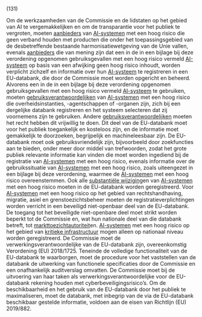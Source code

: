 (131)

Om de werkzaamheden van de Commissie en de lidstaten op het gebied van AI te vergemakkelijken en om de transparantie voor het publiek te vergroten, moeten [aanbieders](a3.md#^aanbieder) van [AI-systemen](a3.md#^ai-systeem) met een hoog risico die geen verband houden met producten die onder het toepassingsgebied van de desbetreffende bestaande harmonisatiewetgeving van de Unie vallen, evenals [aanbieders](a3.md#^aanbieder) die van mening zijn dat een in de in een bijlage bij deze verordening opgenomen gebruiksgevallen met een hoog risico vermeld [AI-systeem](a3.md#^ai-systeem) op basis van een afwijking geen hoog risico inhoudt, worden verplicht zichzelf en informatie over hun [AI-systeem](a3.md#^ai-systeem) te registreren in een EU-databank, die door de Commissie moet worden opgericht en beheerd. Alvorens een in de in een bijlage bij deze verordening opgenomen gebruiksgevallen met een hoog risico vermeld [AI-systeem](a3.md#^ai-systeem) te gebruiken, moeten [gebruiksverantwoordelijken](a3.md#^gebruiksverantwoordelijke) van [AI-systemen](a3.md#^ai-systeem) met een hoog risico die overheidsinstanties, -agentschappen of -organen zijn, zich bij een dergelijke databank registreren en het systeem selecteren dat zij voornemens zijn te gebruiken. Andere [gebruiksverantwoordelijken](a3.md#^gebruiksverantwoordelijke) moeten het recht hebben dit vrijwillig te doen. Dit deel van de EU-databank moet voor het publiek toegankelijk en kosteloos zijn, en de informatie moet gemakkelijk te doorzoeken, begrijpelijk en machineleesbaar zijn. De EU-databank moet ook gebruiksvriendelijk zijn, bijvoorbeeld door zoekfuncties aan te bieden, onder meer door middel van trefwoorden, zodat het grote publiek relevante informatie kan vinden die moet worden ingediend bij de registratie van [AI-systemen](a3.md#^ai-systeem) met een hoog risico, evenals informatie over de gebruikssituatie van [AI-systemen](a3.md#^ai-systeem) met een hoog risico, zoals uiteengezet in een bijlage bij deze verordening, waarmee de [AI-systemen](a3.md#^ai-systeem) met een hoog risico overeenstemmen. Ook alle [substantiële wijziging](a3.md#^wijz)en van [AI-systemen](a3.md#^ai-systeem) met een hoog risico moeten in de EU-databank worden geregistreerd. Voor [AI-systemen](a3.md#^ai-systeem) met een hoog risico op het gebied van rechtshandhaving, migratie, asiel en grenstoezichtsbeheer moeten de registratieverplichtingen worden verricht in een beveiligd niet-openbaar deel van de EU-databank. De toegang tot het beveiligde niet-openbare deel moet strikt worden beperkt tot de Commissie en, wat hun nationale deel van die databank betreft, tot [markttoezichtautoriteit](a3.md#^mta)en. [AI-systemen](a3.md#^ai-systeem) met een hoog risico op het gebied van [kritieke infrastructuur](a3.md#^kritin) mogen alleen op nationaal niveau worden geregistreerd. De Commissie moet de verwerkingsverantwoordelijke van de EU-databank zijn, overeenkomstig Verordening (EU) 2018/1725. Teneinde de volledige functionaliteit van de EU-databank te waarborgen, moet de procedure voor het vaststellen van de databank de uitwerking van functionele specificaties door de Commissie en een onafhankelijk auditverslag omvatten. De Commissie moet bij de uitvoering van haar taken als verwerkingsverantwoordelijke voor de EU-databank rekening houden met cyberbeveiligingsrisico’s. Om de beschikbaarheid en het gebruik van de EU-databank door het publiek te maximaliseren, moet de databank, met inbegrip van de via de EU-databank beschikbaar gestelde informatie, voldoen aan de eisen van Richtlijn (EU) 2019/882.